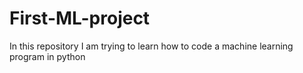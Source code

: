 # First-ML-project

In this repository I am trying to learn how to code a machine learning program in python